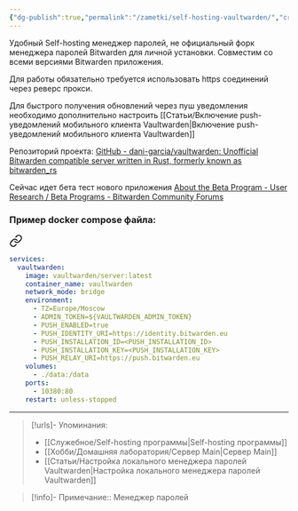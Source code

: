 ```yaml
---
{"dg-publish":true,"permalink":"/zametki/self-hosting-vaultwarden/","created":"2024-07-03 19:56","updated":"2024-10-01T20:37:31+03:00"}
---
```


Удобный Self-hosting менеджер паролей, не официальный форк менеджера паролей Bitwarden для личной установки. Совместим со всеми версиями Bitwarden приложения. 

Для работы обязательно требуется использовать https соединений через реверс прокси.

Для быстрого получения обновлений через пуш уведомления необходимо дополнительно настроить [[Статьи/Включение push-уведомлений мобильного клиента Vaultwarden\|Включение push-уведомлений мобильного клиента Vaultwarden]]

Репозиторий проекта: [GitHub - dani-garcia/vaultwarden: Unofficial Bitwarden compatible server written in Rust, formerly known as bitwarden\_rs](https://github.com/dani-garcia/vaultwarden)

Сейчас идет бета тест нового приложения [About the Beta Program - User Research / Beta Programs - Bitwarden Community Forums](https://community.bitwarden.com/t/about-the-beta-program/39185/57)

### Пример docker compose файла:

<div class="transclusion internal-embed is-loaded"><a class="markdown-embed-link" href="/docker-compose/vaultwarden/" aria-label="Open link"><svg xmlns="http://www.w3.org/2000/svg" width="24" height="24" viewBox="0 0 24 24" fill="none" stroke="currentColor" stroke-width="2" stroke-linecap="round" stroke-linejoin="round" class="svg-icon lucide-link"><path d="M10 13a5 5 0 0 0 7.54.54l3-3a5 5 0 0 0-7.07-7.07l-1.72 1.71"></path><path d="M14 11a5 5 0 0 0-7.54-.54l-3 3a5 5 0 0 0 7.07 7.07l1.71-1.71"></path></svg></a><div class="markdown-embed">





```yaml
services:
  vaultwarden:
    image: vaultwarden/server:latest
    container_name: vaultwarden
    network_mode: bridge
    environment:
      - TZ=Europe/Moscow
      - ADMIN_TOKEN=${VAULTWARDEN_ADMIN_TOKEN}
      - PUSH_ENABLED=true
      - PUSH_IDENTITY_URI=https://identity.bitwarden.eu
      - PUSH_INSTALLATION_ID=<PUSH_INSTALLATION_ID>
      - PUSH_INSTALLATION_KEY=<PUSH_INSTALLATION_KEY>
      - PUSH_RELAY_URI=https://push.bitwarden.eu
    volumes:
      - ./data:/data
    ports:
      - 10380:80
    restart: unless-stopped
```



</div></div>


---
> [!urls]- Упоминания:
> - [[Служебное/Self-hosting программы\|Self-hosting программы]]
> - [[Хобби/Домашняя лаборатория/Сервер Main\|Сервер Main]]
> - [[Статьи/Настройка локального менеджера паролей Vaultwarden\|Настройка локального менеджера паролей Vaultwarden]]

> [!info]-
> Примечание:: Менеджер паролей

